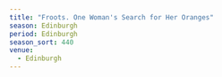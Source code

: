 ```yaml
---
title: "Froots. One Woman's Search for Her Oranges"
season: Edinburgh
period: Edinburgh
season_sort: 440
venue:
  - Edinburgh
---
```



